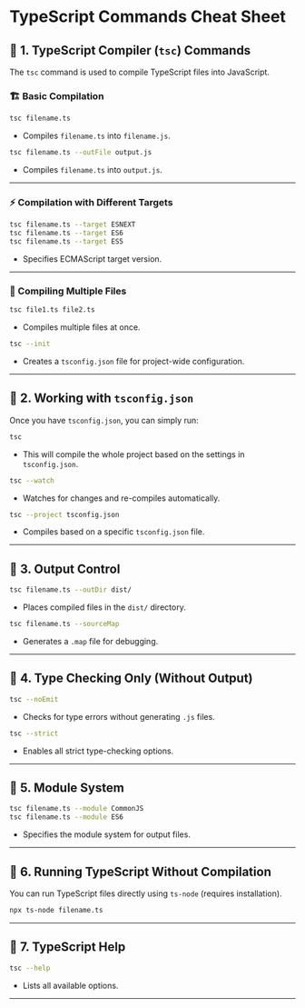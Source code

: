 # TypeScript Commands Cheat Sheet

## 🔹 1. TypeScript Compiler (`tsc`) Commands
The `tsc` command is used to compile TypeScript files into JavaScript.

### 🏗️ Basic Compilation
```bash
tsc filename.ts
```
- Compiles `filename.ts` into `filename.js`.

```bash
tsc filename.ts --outFile output.js
```
- Compiles `filename.ts` into `output.js`.

---

### ⚡ Compilation with Different Targets
```bash
tsc filename.ts --target ESNEXT
tsc filename.ts --target ES6
tsc filename.ts --target ES5
```
- Specifies ECMAScript target version.

---

### 📁 Compiling Multiple Files
```bash
tsc file1.ts file2.ts
```
- Compiles multiple files at once.

```bash
tsc --init
```
- Creates a `tsconfig.json` file for project-wide configuration.

---

## 🔹 2. Working with `tsconfig.json`
Once you have `tsconfig.json`, you can simply run:
```bash
tsc
```
- This will compile the whole project based on the settings in `tsconfig.json`.

```bash
tsc --watch
```
- Watches for changes and re-compiles automatically.

```bash
tsc --project tsconfig.json
```
- Compiles based on a specific `tsconfig.json` file.

---

## 🔹 3. Output Control
```bash
tsc filename.ts --outDir dist/
```
- Places compiled files in the `dist/` directory.

```bash
tsc filename.ts --sourceMap
```
- Generates a `.map` file for debugging.

---

## 🔹 4. Type Checking Only (Without Output)
```bash
tsc --noEmit
```
- Checks for type errors without generating `.js` files.

```bash
tsc --strict
```
- Enables all strict type-checking options.

---

## 🔹 5. Module System
```bash
tsc filename.ts --module CommonJS
tsc filename.ts --module ES6
```
- Specifies the module system for output files.

---

## 🔹 6. Running TypeScript Without Compilation
You can run TypeScript files directly using `ts-node` (requires installation).
```bash
npx ts-node filename.ts
```

---

## 🔹 7. TypeScript Help
```bash
tsc --help
```
- Lists all available options.

---

